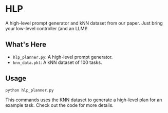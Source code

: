 # HLP

A high-level prompt generator and kNN dataset from our paper. Just bring your low-level controller (and an LLM)!

## What's Here

- `hlp_planner.py`: A high-level prompt generator.
- `knn_data.pkl`: A kNN dataset of 100 tasks.

## Usage

`
python hlp_planner.py
`

This commands uses the KNN dataset to generate a high-level plan for an example task.
Check out the code for more details.